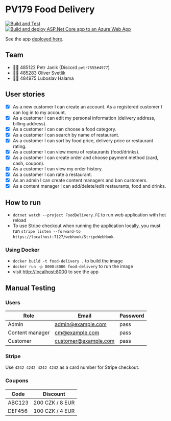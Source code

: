 # PV179 Food Delivery

[![Build and Test](https://github.com/petr7555/pv179-food-delivery/actions/workflows/build_and_test.yml/badge.svg)](https://github.com/petr7555/pv179-food-delivery/actions/workflows/build_and_test.yml)
[![Build and deploy ASP.Net Core app to an Azure Web App](https://github.com/petr7555/pv179-food-delivery/actions/workflows/deploy.yml/badge.svg)](https://github.com/petr7555/pv179-food-delivery/actions/workflows/deploy.yml)

See the app [deployed here](https://food-delivery.dyn.cloud.e-infra.cz/).

## Team

- 👨‍🎓 485122 Petr Janik (Discord `petr7555#4977`)
- 👨‍🎓 485283 Oliver Svetlik
- 👨‍🎓 484975 Luboslav Halama

## User stories

- [x] As a new customer I can create an account. As a registered customer I can log in to my account.
- [x] As a customer I can edit my personal information (delivery address, billing address).
- [x] As a customer I can can choose a food category.
- [x] As a customer I can search by name of restaurant.
- [x] As a customer I can sort by food price, delivery price or restaurant rating.
- [x] As a customer I can view menu of restaurants (food/drinks).
- [x] As a customer I can create order and choose payment method (card, cash, coupon).
- [x] As a customer I can view my order history.
- [x] As a customer I can rate a restaurant.
- [x] As an admin I can create content managers and ban customers.
- [x] As a content manager I can add/delete/edit restaurants, food and drinks.

## How to run

- `dotnet watch --project FoodDelivery.FE` to run web application with hot reload
- To use Stripe checkout when running the application locally,
  you must run `stripe listen --forward-to https://localhost:7127/webhook/StripeWebHook`.

### Using Docker

- `docker build -t food-delivery .` to build the image
- `docker run -p 8000:8000 food-delivery` to run the image
- visit [http://localhost:8000](http://localhost:8000) to see the app

## Manual Testing

### Users

| Role            | Email                | Password |
|-----------------|----------------------|----------|
| Admin           | admin@example.com    | pass     |
| Content manager | cm@example.com       | pass     |
| Customer        | customer@example.com | pass     |

### Stripe

Use `4242 4242 4242 4242` as a card number for Stripe checkout.

### Coupons

| Code   | Discount        |
|--------|-----------------|
| ABC123 | 200 CZK / 8 EUR |
| DEF456 | 100 CZK / 4 EUR |
